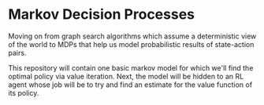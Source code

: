 # Markov Decision Processes 

Moving on from graph search algorithms which assume a deterministic view of the world to MDPs that help us model probabilistic results of state-action pairs. 

This repository will contain one basic markov model for which we'll find the optimal policy via value iteration. Next, the model will be hidden to an RL 
agent whose job will be to try and find an estimate for the value function of its policy. 